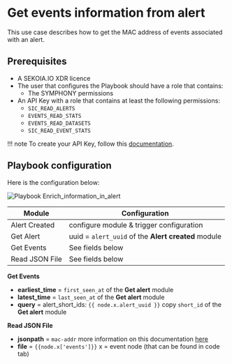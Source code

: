 # Get events information from alert

This use case describes how to get the MAC address of events associated with an alert. 

## Prerequisites

- A SEKOIA.IO XDR licence
- The user that configures the Playbook should have a role that contains:
	* The SYMPHONY permissions
- An API Key with a role that contains at least the following permissions:
	* `SIC_READ_ALERTS`
	* `EVENTS_READ_STATS`
	* `EVENTS_READ_DATASETS`
	* `SIC_READ_EVENT_STATS`

!!! note 
    To create your API Key, follow this [documentation](../../../getting_started/generate_api_keys.md).
    
## Playbook configuration

Here is the configuration below: 

![Playbook Enrich_information_in_alert](docs/assets/playbooks/library/UseCases/Enrich_information_in_alert.png)

| Module | Configuration |
| --- | --- |
| Alert Created | configure module & trigger configuration |
| Get Alert | uuid = `alert_uuid`  of the **Alert created** module |
| Get Events | See fields below |
| Read JSON File | See fields below |

**Get Events**  
- **earliest_time** = `first_seen_at` of the **Get alert** module
- **latest_time** = `last_seen_at` of the **Get alert** module
- **query** = alert_short_ids: `{{ node.x.alert_uuid }}`  copy `short_id` of the **Get alert** module

**Read JSON File** 
- **jsonpath** = `mac-addr` more information on this documentation [here](http://docs.oasis-open.org/cti/stix/v2.0/cs01/part4-cyber-observable-objects/stix-v2.0-cs01-part4-cyber-observable-objects.html#_Toc496716255)
- **file** = `{{node.x['events']}}`  x = event node (that can be found in code tab)
